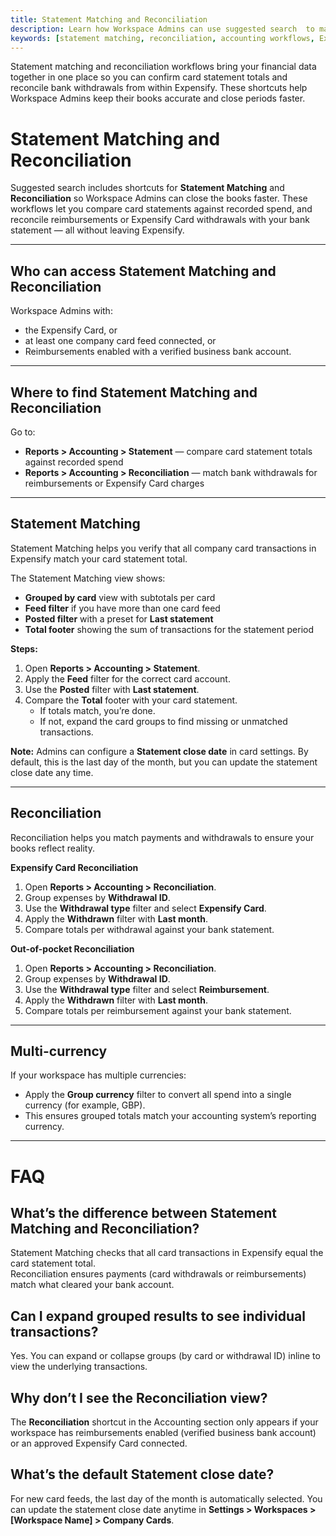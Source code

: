 ```yaml
---
title: Statement Matching and Reconciliation
description: Learn how Workspace Admins can use suggested search  to match card statements and reconcile bank activity.
keywords: [statement matching, reconciliation, accounting workflows, Expensify Card, reimbursements, Workspace Admin, bank reconciliation, accounting, suggested search]
---
```

<div id="new-expensify" markdown="1">

Statement matching and reconciliation workflows bring your financial data together in one place so you can confirm card statement totals and reconcile bank withdrawals from within Expensify. These shortcuts help Workspace Admins keep their books accurate and close periods faster.

# Statement Matching and Reconciliation

Suggested search includes shortcuts for **Statement Matching** and **Reconciliation** so Workspace Admins can close the books faster. These workflows let you compare card statements against recorded spend, and reconcile reimbursements or Expensify Card withdrawals with your bank statement — all without leaving Expensify.

---

## Who can access Statement Matching and Reconciliation
Workspace Admins with:
- the Expensify Card, or
- at least one company card feed connected, or
- Reimbursements enabled with a verified business bank account.

---

## Where to find Statement Matching and Reconciliation
Go to:
- **Reports > Accounting > Statement** — compare card statement totals against recorded spend
- **Reports > Accounting > Reconciliation** — match bank withdrawals for reimbursements or Expensify Card charges

---

## Statement Matching
Statement Matching helps you verify that all company card transactions in Expensify match your card statement total.

The Statement Matching view shows:
- **Grouped by card** view with subtotals per card
- **Feed filter** if you have more than one card feed
- **Posted filter** with a preset for **Last statement**
- **Total footer** showing the sum of transactions for the statement period

**Steps:**
1. Open **Reports > Accounting > Statement**.
2. Apply the **Feed** filter for the correct card account.
3. Use the **Posted** filter with **Last statement**.
4. Compare the **Total** footer with your card statement.
   - If totals match, you’re done.
   - If not, expand the card groups to find missing or unmatched transactions.

**Note:** Admins can configure a **Statement close date** in card settings. By default, this is the last day of the month, but you can update the statement close date any time.

---

## Reconciliation
Reconciliation helps you match payments and withdrawals to ensure your books reflect reality.

**Expensify Card Reconciliation**
1. Open **Reports > Accounting > Reconciliation**.
2. Group expenses by **Withdrawal ID**.
3. Use the **Withdrawal type** filter and select **Expensify Card**.
4. Apply the **Withdrawn** filter with **Last month**.
5. Compare totals per withdrawal against your bank statement.

**Out-of-pocket Reconciliation**
1. Open **Reports > Accounting > Reconciliation**.
2. Group expenses by **Withdrawal ID**.
3. Use the **Withdrawal type** filter and select **Reimbursement**.
4. Apply the **Withdrawn** filter with **Last month**.
5. Compare totals per reimbursement against your bank statement.

---

## Multi-currency
If your workspace has multiple currencies:
- Apply the **Group currency** filter to convert all spend into a single currency (for example, GBP).
- This ensures grouped totals match your accounting system’s reporting currency.

---

# FAQ

## What’s the difference between Statement Matching and Reconciliation?
Statement Matching checks that all card transactions in Expensify equal the card statement total.  
Reconciliation ensures payments (card withdrawals or reimbursements) match what cleared your bank account.

## Can I expand grouped results to see individual transactions?
Yes. You can expand or collapse groups (by card or withdrawal ID) inline to view the underlying transactions.

## Why don’t I see the Reconciliation view?
The **Reconciliation** shortcut in the Accounting section only appears if your workspace has reimbursements enabled (verified business bank account) or an approved Expensify Card connected.

## What’s the default Statement close date?
For new card feeds, the last day of the month is automatically selected. You can update the statement close date anytime in **Settings > Workspaces > [Workspace Name] > Company Cards**.

</div>
